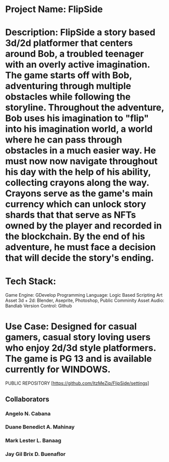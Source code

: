 # Project Name: FlipSide

# Description: FlipSide a story based 3d/2d platformer that centers around Bob, a troubled teenager with an overly active imagination. The game starts off with Bob, adventuring through multiple obstacles while following the storyline. Throughout the adventure, Bob uses his imagination to "flip" into his imagination world, a world where he can pass through obstacles in a much easier way. He must now now navigate throughout his day with the help of his ability, collecting crayons along the way. Crayons serve as the game's main currency which can unlock story shards that that serve as NFTs owned by the player and recorded in the blockchain. By the end of his adventure, he must face a decision that will decide the story's ending.

# Tech Stack: 
Game Engine: GDevelop
Programming Language: Logic Based Scripting
Art Asset 3d + 2d: Blender, Aseprite, Photoshop, Public Comminity Asset
Audio: Bandlab
Version Control: Github

# Use Case: Designed for casual gamers, casual story loving users who enjoy 2d/3d style platformers. The game is PG 13 and is available currently for WINDOWS.

PUBLIC REPOSITORY
[https://github.com/ItzMeZip/FlipSide/settings]
## Collaborators
### Angelo N. Cabana
### Duane Benedict A. Mahinay
### Mark Lester L. Banaag
### Jay Gil Brix D. Buenaflor
